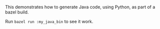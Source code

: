 This demonstrates how to generate Java code, using Python, as part of a bazel build.

Run `bazel run :my_java_bin` to see it work.

